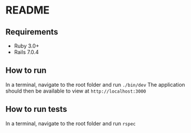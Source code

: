 # README

## Requirements
- Ruby 3.0+ 
- Rails 7.0.4

## How to run
In a terminal, navigate to the root folder and run `./bin/dev`
The application should then be available to view at `http://localhost:3000`

## How to run tests
In a terminal, navigate to the root folder and run `rspec`

